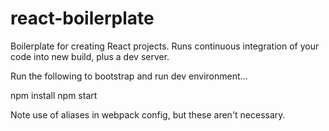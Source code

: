 # react-boilerplate
Boilerplate for creating React projects. Runs continuous integration of your code into new build, plus a dev server.


Run the following to bootstrap and run dev environment...

npm install
npm start

Note use of aliases in webpack config, but these aren't necessary. 
